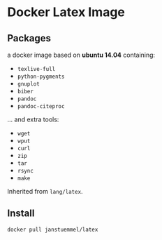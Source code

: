 # Docker Latex Image

## Packages

a docker image based on **ubuntu 14.04** containing:

* `texlive-full`
* `python-pygments`
* `gnuplot`
* `biber`
* `pandoc`
* `pandoc-citeproc`

... and extra tools:

* `wget`
* `wput`
* `curl`
* `zip`
* `tar`
* `rsync`
* `make`

Inherited from `lang/latex`.

## Install

```sh
docker pull janstuemmel/latex
```
